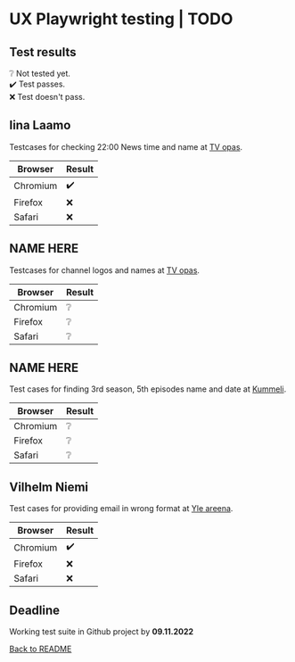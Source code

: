 # UX Playwright testing | TODO

## Test results

❔ Not tested yet.\
✔️ Test passes.\
❌ Test doesn't pass.

## Iina Laamo
Testcases for checking 22:00 News time and name at
[TV opas](https://areena.yle.fi/tv/opas).

Browser  | Result
---------|-------
Chromium | ✔️
Firefox  | ❌
Safari   | ❌

## NAME HERE
Testcases for channel logos and names at
[TV opas](https://areena.yle.fi/tv/opas).

Browser  | Result
---------|-------
Chromium | ❔
Firefox  | ❔
Safari   | ❔

## NAME HERE
Test cases for finding 3rd season, 5th episodes name and date at
[Kummeli](https://areena.yle.fi/1-3339547).

Browser  | Result
---------|-------
Chromium | ❔
Firefox  | ❔
Safari   | ❔

## Vilhelm Niemi
Test cases for providing email in wrong format at
[Yle areena](https://areena.yle.fi/tv).

Browser  | Result
---------|-------
Chromium | ✔️
Firefox  | ❌
Safari   | ❌

## Deadline

Working test suite in Github project by **09.11.2022**

[Back to README](./README.md)
